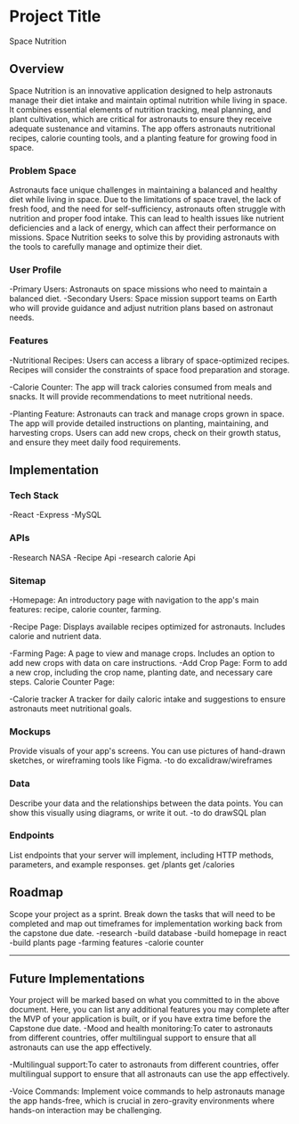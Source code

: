# Project Title
Space Nutrition
## Overview

Space Nutrition is an innovative application designed to help astronauts manage their diet intake and maintain optimal nutrition while living in space. It combines essential elements of nutrition tracking, meal planning, and plant cultivation, which are critical for astronauts to ensure they receive adequate sustenance and vitamins. The app offers astronauts nutritional recipes, calorie counting tools, and a planting feature for growing food in space.

### Problem Space
Astronauts face unique challenges in maintaining a balanced and healthy diet while living in space. Due to the limitations of space travel, the lack of fresh food, and the need for self-sufficiency, astronauts often struggle with nutrition and proper food intake. This can lead to health issues like nutrient deficiencies and a lack of energy, which can affect their performance on missions. Space Nutrition seeks to solve this by providing astronauts with the tools to carefully manage and optimize their diet.

### User Profile

-Primary Users: Astronauts on space missions who need to maintain a balanced diet.
-Secondary Users: Space mission support teams on Earth who will provide guidance and adjust nutrition plans based on astronaut needs.

### Features

-Nutritional Recipes:
    Users can access a library of space-optimized recipes.
    Recipes will consider the constraints of space food preparation and storage.

-Calorie Counter:
    The app will track calories consumed from meals and snacks.
    It will provide recommendations to meet nutritional needs.

-Planting Feature:
    Astronauts can track and manage crops grown in space.
    The app will provide detailed instructions on planting, maintaining, and harvesting crops.
    Users can add new crops, check on their growth status, and ensure they meet daily food requirements.
## Implementation

### Tech Stack
-React 
-Express
-MySQL

### APIs

-Research NASA
-Recipe Api
-research calorie Api

### Sitemap

-Homepage:
    An introductory page with navigation to the app's main features: recipe, calorie counter, farming.

-Recipe Page:
    Displays available recipes optimized for astronauts. Includes calorie and nutrient data.

-Farming Page:
    A page to view and manage crops.
    Includes an option to add new crops with data on care instructions.
    -Add Crop Page:
        Form to add a new crop, including the crop name, planting date, and necessary care steps.
        Calorie Counter Page:

-Calorie tracker
    A tracker for daily caloric intake and suggestions to ensure astronauts meet nutritional goals.

### Mockups

Provide visuals of your app's screens. You can use pictures of hand-drawn sketches, or wireframing tools like Figma.
-to do excalidraw/wireframes
### Data

Describe your data and the relationships between the data points. You can show this visually using diagrams, or write it out. 
-to do drawSQL plan

### Endpoints

List endpoints that your server will implement, including HTTP methods, parameters, and example responses.
get /plants
get /calories

## Roadmap

Scope your project as a sprint. Break down the tasks that will need to be completed and map out timeframes for implementation working back from the capstone due date. 
-research
-build database
-build homepage in react 
-build plants page
-farming features
-calorie counter

---

## Future Implementations
Your project will be marked based on what you committed to in the above document. Here, you can list any additional features you may complete after the MVP of your application is built, or if you have extra time before the Capstone due date.
-Mood and health monitoring:To cater to astronauts from different countries, offer multilingual support to ensure that all astronauts can use the app effectively.

-Multilingual support:To cater to astronauts from different countries, offer multilingual support to ensure that all astronauts can use the app effectively.

-Voice Commands: Implement voice commands to help astronauts manage the app hands-free, which is crucial in zero-gravity environments where hands-on interaction may be challenging.


